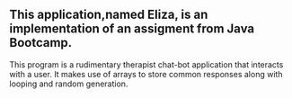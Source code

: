 ## This application,named Eliza, is an implementation of an assigment from Java Bootcamp.

This program is a rudimentary therapist chat-bot application that interacts with a user.
It makes use of arrays to store common responses along with looping and random generation.
